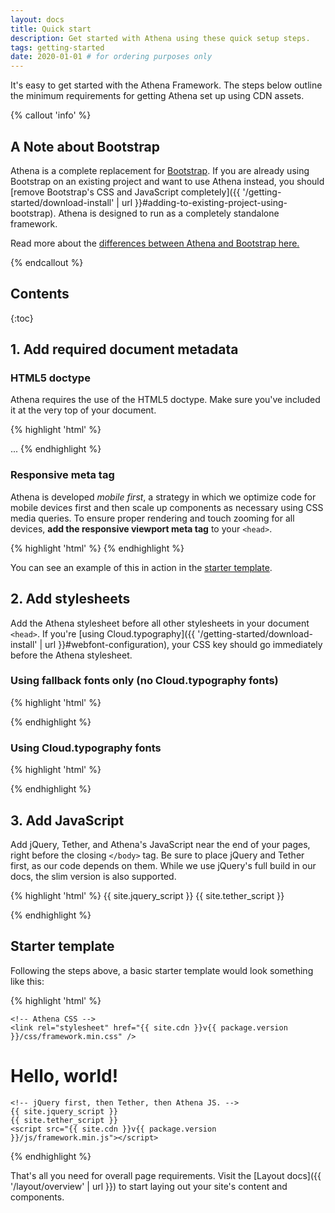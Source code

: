 ```yaml
---
layout: docs
title: Quick start
description: Get started with Athena using these quick setup steps.
tags: getting-started
date: 2020-01-01 # for ordering purposes only
---
```


It's easy to get started with the Athena Framework. The steps below outline the minimum requirements for getting Athena set up using CDN assets.

{% callout 'info' %}

## A Note about Bootstrap

Athena is a complete replacement for <a href="https://getbootstrap.com/">Bootstrap</a>.  If you are already using Bootstrap on an existing project and want to use Athena instead, you should [remove Bootstrap's CSS and JavaScript completely]({{ '/getting-started/download-install' | url }}#adding-to-existing-project-using-bootstrap).  Athena is designed to run as a completely standalone framework.

Read more about the <a href="{{ '../../migration' | url }}">differences between Athena and Bootstrap here.</a>

{% endcallout %}


## Contents

{:toc}


## 1. Add required document metadata

### HTML5 doctype

Athena requires the use of the HTML5 doctype. Make sure you've included it at the very top of your document.

{% highlight 'html' %}
<!DOCTYPE html>
<html lang="en">
  ...
</html>
{% endhighlight %}

### Responsive meta tag

Athena is developed *mobile first*, a strategy in which we optimize code for mobile devices first and then scale up components as necessary using CSS media queries. To ensure proper rendering and touch zooming for all devices, **add the responsive viewport meta tag** to your `<head>`.

{% highlight 'html' %}
<meta name="viewport" content="width=device-width, initial-scale=1, shrink-to-fit=no" />
{% endhighlight %}

You can see an example of this in action in the [starter template](#starter-template).


## 2. Add stylesheets

Add the Athena stylesheet before all other stylesheets in your document `<head>`. If you're [using Cloud.typography]({{ '/getting-started/download-install' | url }}#webfont-configuration), your CSS key should go immediately before the Athena stylesheet.

### Using fallback fonts only (no Cloud.typography fonts)

{% highlight 'html' %}
<link rel="stylesheet" href="{{ site.cdn }}v{{ package.version }}/css/framework.min.css" />
{% endhighlight %}

### Using Cloud.typography fonts
{% highlight 'html' %}
<link rel="stylesheet" type="text/css" href="https://cloud.typography.com/xxxxxx/xxxxxx/css/fonts.css" />
<link rel="stylesheet" href="{{ site.cdn }}v{{ package.version }}/css/framework.min.css" />
{% endhighlight %}


## 3. Add JavaScript

Add jQuery, Tether, and Athena's JavaScript near the end of your pages, right before the closing `</body>` tag. Be sure to place jQuery and Tether first, as our code depends on them. While we use jQuery's full build in our docs, the slim version is also supported.

{% highlight 'html' %}
{{ site.jquery_script }}
{{ site.tether_script }}
<script src="{{ site.cdn }}v{{ package.version }}/js/framework.min.js"></script>
{% endhighlight %}


## Starter template

Following the steps above, a basic starter template would look something like this:

{% highlight 'html' %}
<!DOCTYPE html>
<html lang="en">
  <head>
    <!-- Required meta tags -->
    <meta charset="utf-8" />
    <meta name="viewport" content="width=device-width, initial-scale=1, shrink-to-fit=no" />

    <!-- Athena CSS -->
    <link rel="stylesheet" href="{{ site.cdn }}v{{ package.version }}/css/framework.min.css" />
  </head>
  <body>
    <h1>Hello, world!</h1>

    <!-- jQuery first, then Tether, then Athena JS. -->
    {{ site.jquery_script }}
    {{ site.tether_script }}
    <script src="{{ site.cdn }}v{{ package.version }}/js/framework.min.js"></script>
  </body>
</html>
{% endhighlight %}

That's all you need for overall page requirements. Visit the [Layout docs]({{ '/layout/overview' | url }}) to start laying out your site's content and components.
